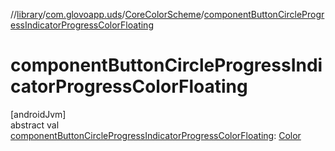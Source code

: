 //[library](../../../index.md)/[com.glovoapp.uds](../index.md)/[CoreColorScheme](index.md)/[componentButtonCircleProgressIndicatorProgressColorFloating](component-button-circle-progress-indicator-progress-color-floating.md)

# componentButtonCircleProgressIndicatorProgressColorFloating

[androidJvm]\
abstract val [componentButtonCircleProgressIndicatorProgressColorFloating](component-button-circle-progress-indicator-progress-color-floating.md): [Color](https://developer.android.com/reference/kotlin/androidx/compose/ui/graphics/Color.html)
